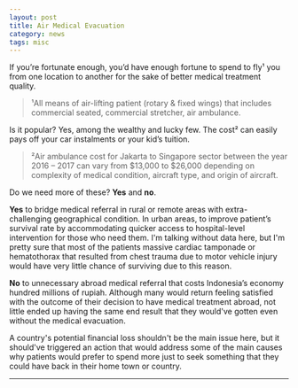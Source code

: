 ```yaml
---
layout: post
title: Air Medical Evacuation
category: news
tags: misc
---
```


If you’re fortunate enough, you’d have enough fortune to spend to fly¹ you from one location to another for the sake of better medical treatment quality.

>¹All means of air-lifting patient (rotary & fixed wings) that includes commercial seated, commercial stretcher, air ambulance.

Is it popular? Yes, among the wealthy and lucky few. The cost² can easily pays off your car instalments or your kid’s tuition.

>²Air ambulance cost for Jakarta to Singapore sector between the year 2016 – 2017 can vary from $13,000 to $26,000 depending on complexity of medical condition, aircraft type, and origin of aircraft.

Do we need more of these? __Yes__ and __no__.

__Yes__ to bridge medical referral in rural or remote areas with extra-challenging geographical condition. In urban areas, to improve patient’s survival rate by accommodating quicker access to hospital-level intervention for those who need them. I'm talking without data here, but I'm pretty sure that most of the patients massive cardiac tamponade or hematothorax that resulted from chest trauma due to motor vehicle injury would have very little chance of surviving due to this reason.

__No__ to unnecessary abroad medical referral that costs Indonesia’s economy hundred millions of rupiah. Although many would return feeling satisfied with the outcome of their decision to have medical treatment abroad, not little ended up having the same end result that they would've gotten even without the medical evacuation.

A country's potential financial loss shouldn't be the main issue here, but it should've triggered an action that would address some of the main causes why patients would prefer to spend more just to seek something that they could have back in their home town or country.

---
